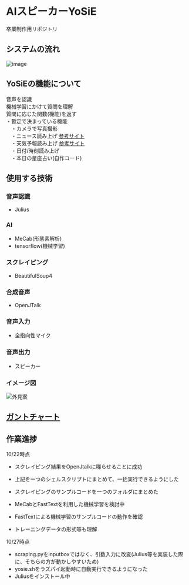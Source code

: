 # AIスピーカーYoSiE
卒業制作用リポジトリ
## システムの流れ

![image](https://user-images.githubusercontent.com/84367202/138005932-7bfbf8a7-f4c6-4913-8cd4-85a2595cedf1.png)


## YoSiEの機能について
音声を認識<br>
機械学習にかけて質問を理解<br>
質問に応じた関数(機能)を返す<br>
・暫定で決まっている機能<br>
　・カメラで写真撮影<br>
　・ニュース読み上げ [参考サイト](https://rurukblog.com/post/python-webscraping-ynews/)<br>
　・天気予報読み上げ [参考サイト](https://www.webzoit.net/hp/it/internet/homepage/env/iot/raspberry_pi/smart_speaker/weather/)<br>
　・日付/時刻読み上げ<br>
　・本日の星座占い(自作コード)
 
## 使用する技術
### 音声認識
+ Julius
### AI
+ MeCab(形態素解析)
+ tensorflow(機械学習)
### スクレイピング
+ BeautifulSoup4
### 合成音声
+ OpenJTalk
### 音声入力
+ 全指向性マイク
### 音声出力
+ スピーカー

### イメージ図

![外見案](https://user-images.githubusercontent.com/84367300/137059780-6375c5bd-a04a-4c02-830e-173781ab133f.png)

## [ガントチャート](https://brabioproject.appspot.com/project/ganttchart/ahJzfmJyYWJpb3Byb2plY3RocmRyEQsSB1Byb2plY3QY47LTxzUM/)

## 作業進捗
10/22時点
+ スクレイピング結果をOpenJtalkに喋らせることに成功
+ 上記を一つのシェルスクリプトにまとめて、一括実行できるようにした
+ スクレイピングのサンプルコードを一つのフォルダにまとめた
+ MeCabとFastTextを利用した機械学習を検討中

+ FastTextによる機械学習のサンプルコードの動作を確認
+ トレーニングデータの形式等も理解

10/27時点
+ scraping.pyをinputboxではなく、引数入力に改変(Julius等を実装した際に、そちらの方が動かしやすいため)
+ yosie.shをラズパイ起動時に自動実行できるようになった
+ Juliusをインストール中
